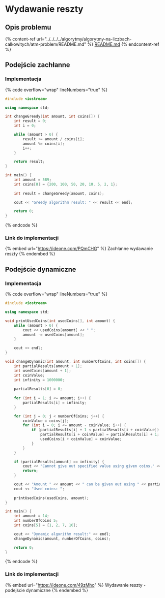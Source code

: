 # Wydawanie reszty

## Opis problemu

{% content-ref url="../../../../algorytmy/algorytmy-na-liczbach-calkowitych/atm-problem/README.md" %}
[README.md](../../../../algorytmy/algorytmy-na-liczbach-calkowitych/atm-problem/README.md)
{% endcontent-ref %}

## Podejście zachłanne

### Implementacja

{% code overflow="wrap" lineNumbers="true" %}
```cpp
#include <iostream>

using namespace std;

int changeGreedy(int amount, int coins[]) {
    int result = 0;
    int i = 0;

    while (amount > 0) {
        result += amount / coins[i];
        amount %= coins[i];
        i++;
    }

    return result;
}

int main() {
    int amount = 589;
    int coins[8] = {200, 100, 50, 20, 10, 5, 2, 1};
    
    int result = changeGreedy(amount, coins);

    cout << "Greedy algorithm result: " << result << endl;

    return 0;
}
```
{% endcode %}

### Link do implementacji

{% embed url="https://ideone.com/PQmCHG" %}
Zachłanne wydawanie reszty
{% endembed %}

## Podejście dynamiczne

### Implementacja

{% code overflow="wrap" lineNumbers="true" %}
```cpp
#include <iostream>

using namespace std;

void printUsedCoins(int usedCoins[], int amount) {
	while (amount > 0) {
        cout << usedCoins[amount] << " ";
        amount -= usedCoins[amount];
    }

    cout << endl;
}

void changeDynamic(int amount, int numberOfCoins, int coins[]) {
    int partialResults[amount + 1];
    int usedCoins[amount + 1];
    int coinValue;
    int infinity = 1000000;
    
    partialResults[0] = 0;
    
    for (int i = 1; i <= amount; i++) {
        partialResults[i] = infinity;
    }

    for (int j = 0; j < numberOfCoins; j++) {
        coinValue = coins[j];
        for (int i = 0; i <= amount - coinValue; i++) {
            if (partialResults[i] + 1 < partialResults[i + coinValue]) {
                partialResults[i + coinValue] = partialResults[i] + 1;
                usedCoins[i + coinValue] = coinValue;
            }
        }
    }

    if (partialResults[amount] == infinity) {
        cout << "Cannot give out specified value using given coins." << endl;
        return;
    }

    cout << "Amount " << amount << " can be given out using " << partialResults[amount] << " coins." << endl;
    cout << "Used coins: ";
    
    printUsedCoins(usedCoins, amount);
}

int main() {
    int amount = 14;
    int numberOfCoins 5;
    int coins[5] = {1, 2, 7, 10};

    cout << "Dynamic algorithm result:" << endl;
    changeDynamic(amount, numberOfCoins, coins);

    return 0;
}
```
{% endcode %}

### Link do implementacji

{% embed url="https://ideone.com/49zMho" %}
Wydawanie reszty - podejście dynamiczne
{% endembed %}
